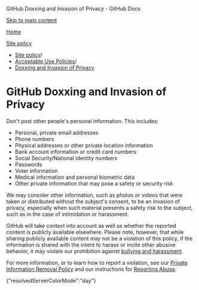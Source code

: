 GitHub Doxxing and Invasion of Privacy - GitHub Docs

[Skip to main content](#main-content)

[Home](/pt)

[Site policy](/pt/site-policy)

* [Site policy](/pt/site-policy)/
* [Acceptable Use Policies](/pt/site-policy/acceptable-use-policies)/
* [Doxxing and Invasion of Privacy](/pt/site-policy/acceptable-use-policies/github-doxxing-and-invasion-of-privacy)

GitHub Doxxing and Invasion of Privacy
==========

Don't post other people's personal information. This includes:

* Personal, private email addresses
* Phone numbers
* Physical addresses or other private location information
* Bank account information or credit card numbers
* Social Security/National Identity numbers
* Passwords
* Voter information
* Medical information and personal biometric data
* Other private information that may pose a safety or security risk

We may consider other information, such as photos or videos that were taken or distributed without the subject's consent, to be an invasion of privacy, especially when such material presents a safety risk to the subject, such as in the case of intimidation or harassment.

GitHub will take context into account as well as whether the reported content is publicly available elsewhere. Please note, however, that while sharing publicly available content may not be a violation of this policy, if the information is shared with the intent to harass or incite other abusive behavior, it may violate our prohibition against [bullying and harassment](/pt/site-policy/acceptable-use-policies/github-bullying-and-harassment).

For more information, or to learn how to report a violation, see our [Private Information Removal Policy](/pt/site-policy/content-removal-policies/github-private-information-removal-policy) and our instructions for [Reporting Abuse](/pt/communities/maintaining-your-safety-on-github/reporting-abuse-or-spam).

{"resolvedServerColorMode":"day"}
